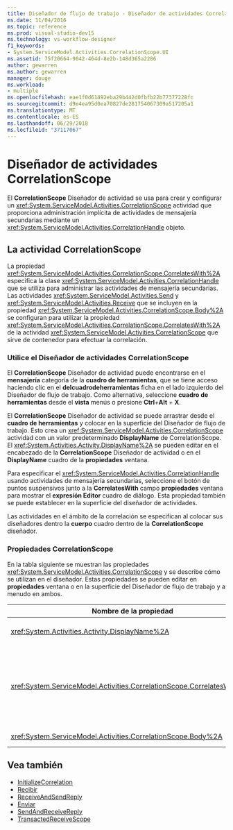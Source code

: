 ```yaml
---
title: Diseñador de flujo de trabajo - Diseñador de actividades CorrelationScope
ms.date: 11/04/2016
ms.topic: reference
ms.prod: visual-studio-dev15
ms.technology: vs-workflow-designer
f1_keywords:
- System.ServiceModel.Activities.CorrelationScope.UI
ms.assetid: 75f20664-9042-464d-8e2b-148d365a2286
author: gewarren
ms.author: gewarren
manager: douge
ms.workload:
- multiple
ms.openlocfilehash: eae1f0d61492eba29b442d0fbfb22b77377228fc
ms.sourcegitcommit: d9e4ea95d0ea70827de281754067309a517205a1
ms.translationtype: MT
ms.contentlocale: es-ES
ms.lasthandoff: 06/29/2018
ms.locfileid: "37117067"
---
```

# <a name="correlationscope-activity-designer"></a>Diseñador de actividades CorrelationScope

El **CorrelationScope** Diseñador de actividad se usa para crear y configurar un <xref:System.ServiceModel.Activities.CorrelationScope> actividad que proporciona administración implícita de actividades de mensajería secundarias mediante un <xref:System.ServiceModel.Activities.CorrelationHandle> objeto.

## <a name="the-correlationscope-activity"></a>La actividad CorrelationScope

La propiedad <xref:System.ServiceModel.Activities.CorrelationScope.CorrelatesWith%2A> especifica la clase <xref:System.ServiceModel.Activities.CorrelationHandle> que se utiliza para administrar las actividades de mensajería secundarias. Las actividades <xref:System.ServiceModel.Activities.Send> y <xref:System.ServiceModel.Activities.Receive> que se incluyen en la propiedad <xref:System.ServiceModel.Activities.CorrelationScope.Body%2A> se configuran para utilizar la propiedad <xref:System.ServiceModel.Activities.CorrelationScope.CorrelatesWith%2A> de la actividad <xref:System.ServiceModel.Activities.CorrelationScope> que sirve de contenedor para efectuar la correlación.

### <a name="use-the-correlationscope-activity-designer"></a>Utilice el Diseñador de actividades CorrelationScope

El **CorrelationScope** Diseñador de actividad puede encontrarse en el **mensajería** categoría de la **cuadro de herramientas**, que se tiene acceso haciendo clic en el **delcuadrodeherramientas** ficha en el lado izquierdo del Diseñador de flujo de trabajo. Como alternativa, seleccione **cuadro de herramientas** desde el **vista** menús o presione **Ctrl**+**Alt** + **X**.

El **CorrelationScope** Diseñador de actividad se puede arrastrar desde el **cuadro de herramientas** y colocar en la superficie del Diseñador de flujo de trabajo. Esto crea un <xref:System.ServiceModel.Activities.CorrelationScope> actividad con un valor predeterminado **DisplayName** de CorrelationScope. El <xref:System.Activities.Activity.DisplayName%2A> se pueden editar en el encabezado de la **CorrelationScope** Diseñador de actividad o en el **DisplayName** cuadro de la **propiedades** ventana.

Para especificar el <xref:System.ServiceModel.Activities.CorrelationHandle> usando actividades de mensajería secundarias, seleccione el botón de puntos suspensivos junto a la **CorrelatesWith** campo **propiedades** ventana para mostrar el **expresión Editor** cuadro de diálogo. Esta propiedad también se puede establecer en la superficie del diseñador de actividades.

Las actividades en el ámbito de la correlación se especifican al colocar sus diseñadores dentro la **cuerpo** cuadro dentro de la **CorrelationScope** diseñador.

### <a name="the-correlationscope-properties"></a>Propiedades CorrelationScope

En la tabla siguiente se muestran las propiedades <xref:System.ServiceModel.Activities.CorrelationScope> y se describe cómo se utilizan en el diseñador. Estas propiedades se pueden editar en **propiedades** ventana o en la superficie del Diseñador de flujo de trabajo y a menudo en ambos.

|Nombre de la propiedad|Obligatorio|Uso|
|-------------------|--------------|-----------|
|<xref:System.Activities.Activity.DisplayName%2A>|False|El nombre descriptivo opcional de la actividad de la clase <xref:System.ServiceModel.Activities.InitializeCorrelation>.|
|<xref:System.ServiceModel.Activities.CorrelationScope.CorrelatesWith%2A>|False|Especifica la propiedad <xref:System.ServiceModel.Activities.CorrelationHandle> que se utiliza para administrar las actividades de mensajería secundarias. Si no se establece esta propiedad, <xref:System.ServiceModel.Activities.CorrelationScope> crea una propiedad <xref:System.ServiceModel.Activities.CorrelationHandle> implícita automáticamente.|
|<xref:System.ServiceModel.Activities.CorrelationScope.Body%2A>|False|Especifica las actividades dentro del ámbito de la correlación.|

## <a name="see-also"></a>Vea también

- [InitializeCorrelation](../workflow-designer/initializecorrelation-activity-designer.md)
- [Recibir](../workflow-designer/receive-activity-designer.md)
- [ReceiveAndSendReply](../workflow-designer/receiveandsendreply-template-designer.md)
- [Enviar](../workflow-designer/send-activity-designer.md)
- [SendAndReceiveReply](../workflow-designer/sendandreceivereply-template-designer.md)
- [TransactedReceiveScope](../workflow-designer/transactedreceivescope-activity-designer.md)
